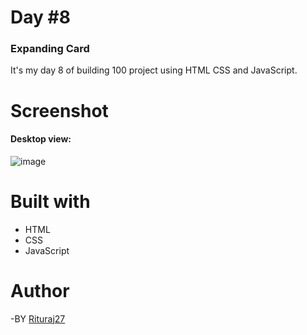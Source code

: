# Day #8

### Expanding Card

It's my day 8 of building 100 project using HTML CSS and JavaScript.

# Screenshot

#### Desktop view:
![image](https://github.com/Rituraj27/Day-8-Expanding-Card/assets/104149080/2df5590b-a6c9-4071-a797-d64597f9470c)

# Built with
* HTML
* CSS
* JavaScript

# Author
-BY <a href="https://github.com/Rituraj27">Rituraj27</a>
